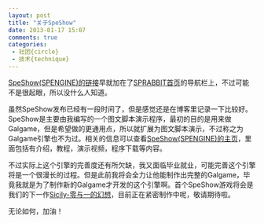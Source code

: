 ```yaml
---
layout: post
title: "关于SpeShow"
date: 2013-01-17 15:07
comments: true
categories:  
 - 社团{circle}
 - 技术{technique}
---
```


[SpeShow(SPENGINE)的链接](http://www.sprabbit.com/spengine/speshow.html)早就加在了[SPRABBIT首页](http://www.sprabbit.com)的导航栏上，不过可能不是很起眼，所以没什么人知道。

虽然SpeShow发布已经有一段时间了，但是感觉还是在博客里记录一下比较好。SpeShow是主要由我编写的一个图文脚本演示程序，最初的目的是用来做Galgame，但是希望做的更通用点，所以就扩展为图文脚本演示，不过称之为Galgame引擎也不为过。相关的信息可以查看[SpeShow(SPENGINE)的主页](http://www.sprabbit.com/spengine/speshow.html)，里面包括有介绍，教程，演示视频，程序下载等内容。

不过实际上这个引擎的完善度还有所欠缺，我又面临毕业就业，可能完善这个引擎将是一个很漫长的过程。但是此前我将会全力让他能制作出完整的Galgame，毕竟我就是为了制作新的Galgame才开发的这个引擎啊。首个SpeShow游戏将会是我们的下一作[Sicily-零与一的幻想](http://www.sprabbit.com/sicily/)，目前正在紧密制作中呢，敬请期待啦。

无论如何，加油！